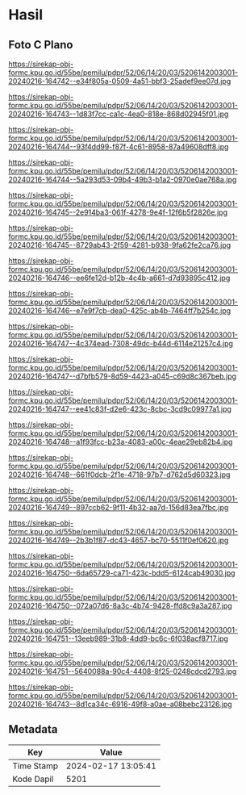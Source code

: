 # Hasil

## Foto C Plano

https://sirekap-obj-formc.kpu.go.id/55be/pemilu/pdpr/52/06/14/20/03/5206142003001-20240216-164742--e34f805a-0509-4a51-bbf3-25adef9ee07d.jpg

https://sirekap-obj-formc.kpu.go.id/55be/pemilu/pdpr/52/06/14/20/03/5206142003001-20240216-164743--1d83f7cc-ca1c-4ea0-818e-868d02945f01.jpg

https://sirekap-obj-formc.kpu.go.id/55be/pemilu/pdpr/52/06/14/20/03/5206142003001-20240216-164744--93f4dd99-f87f-4c61-8958-87a49608dff8.jpg

https://sirekap-obj-formc.kpu.go.id/55be/pemilu/pdpr/52/06/14/20/03/5206142003001-20240216-164744--5a293d53-09b4-49b3-b1a2-0970e0ae768a.jpg

https://sirekap-obj-formc.kpu.go.id/55be/pemilu/pdpr/52/06/14/20/03/5206142003001-20240216-164745--2e914ba3-061f-4278-9e4f-12f6b5f2826e.jpg

https://sirekap-obj-formc.kpu.go.id/55be/pemilu/pdpr/52/06/14/20/03/5206142003001-20240216-164745--8729ab43-2f59-4281-b938-9fa62fe2ca76.jpg

https://sirekap-obj-formc.kpu.go.id/55be/pemilu/pdpr/52/06/14/20/03/5206142003001-20240216-164746--ee6fe12d-b12b-4c4b-a661-d7d93895c412.jpg

https://sirekap-obj-formc.kpu.go.id/55be/pemilu/pdpr/52/06/14/20/03/5206142003001-20240216-164746--e7e9f7cb-dea0-425c-ab4b-7464ff7b254c.jpg

https://sirekap-obj-formc.kpu.go.id/55be/pemilu/pdpr/52/06/14/20/03/5206142003001-20240216-164747--4c374ead-7308-49dc-b44d-6114e21257c4.jpg

https://sirekap-obj-formc.kpu.go.id/55be/pemilu/pdpr/52/06/14/20/03/5206142003001-20240216-164747--d7bfb579-8d59-4423-a045-c69d8c367beb.jpg

https://sirekap-obj-formc.kpu.go.id/55be/pemilu/pdpr/52/06/14/20/03/5206142003001-20240216-164747--ee41c83f-d2e6-423c-8cbc-3cd9c09977a1.jpg

https://sirekap-obj-formc.kpu.go.id/55be/pemilu/pdpr/52/06/14/20/03/5206142003001-20240216-164748--a1f93fcc-b23a-4083-a00c-4eae29eb82b4.jpg

https://sirekap-obj-formc.kpu.go.id/55be/pemilu/pdpr/52/06/14/20/03/5206142003001-20240216-164748--661f0dcb-2f1e-4718-97b7-d762d5d60323.jpg

https://sirekap-obj-formc.kpu.go.id/55be/pemilu/pdpr/52/06/14/20/03/5206142003001-20240216-164749--897ccb62-9f11-4b32-aa7d-156d83ea7fbc.jpg

https://sirekap-obj-formc.kpu.go.id/55be/pemilu/pdpr/52/06/14/20/03/5206142003001-20240216-164749--2b3b1f87-dc43-4657-bc70-5511f0ef0620.jpg

https://sirekap-obj-formc.kpu.go.id/55be/pemilu/pdpr/52/06/14/20/03/5206142003001-20240216-164750--6da65729-ca71-423c-bdd5-6124cab49030.jpg

https://sirekap-obj-formc.kpu.go.id/55be/pemilu/pdpr/52/06/14/20/03/5206142003001-20240216-164750--072a07d6-8a3c-4b74-9428-ffd8c9a3a287.jpg

https://sirekap-obj-formc.kpu.go.id/55be/pemilu/pdpr/52/06/14/20/03/5206142003001-20240216-164751--13eeb989-31b8-4dd9-bc6c-6f038acf8717.jpg

https://sirekap-obj-formc.kpu.go.id/55be/pemilu/pdpr/52/06/14/20/03/5206142003001-20240216-164751--5640088a-90c4-4408-8f25-0248cdcd2793.jpg

https://sirekap-obj-formc.kpu.go.id/55be/pemilu/pdpr/52/06/14/20/03/5206142003001-20240216-164743--8d1ca34c-6916-49f8-a0ae-a08bebc23126.jpg


## Metadata

| Key        | Value               |
| ---------- | ------------------- |
| Time Stamp | 2024-02-17 13:05:41 |
| Kode Dapil | 5201                |



